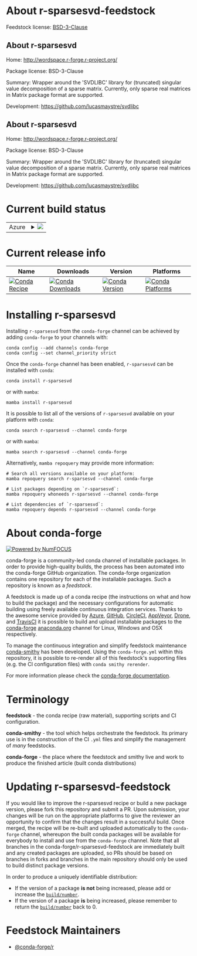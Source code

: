 About r-sparsesvd-feedstock
===========================

Feedstock license: [BSD-3-Clause](https://github.com/conda-forge/r-sparsesvd-feedstock/blob/main/LICENSE.txt)


About r-sparsesvd
-----------------

Home: http://wordspace.r-forge.r-project.org/

Package license: BSD-3-Clause

Summary: Wrapper around the 'SVDLIBC' library for (truncated) singular value decomposition of a sparse matrix. Currently, only sparse real matrices in Matrix package format are supported.

Development: https://github.com/lucasmaystre/svdlibc

About r-sparsesvd
-----------------

Home: http://wordspace.r-forge.r-project.org/

Package license: BSD-3-Clause

Summary: Wrapper around the 'SVDLIBC' library for (truncated) singular value decomposition of a sparse matrix. Currently, only sparse real matrices in Matrix package format are supported.

Development: https://github.com/lucasmaystre/svdlibc

Current build status
====================


<table>
    
  <tr>
    <td>Azure</td>
    <td>
      <details>
        <summary>
          <a href="https://dev.azure.com/conda-forge/feedstock-builds/_build/latest?definitionId=1653&branchName=main">
            <img src="https://dev.azure.com/conda-forge/feedstock-builds/_apis/build/status/r-sparsesvd-feedstock?branchName=main">
          </a>
        </summary>
        <table>
          <thead><tr><th>Variant</th><th>Status</th></tr></thead>
          <tbody><tr>
              <td>linux_64_r_base4.4</td>
              <td>
                <a href="https://dev.azure.com/conda-forge/feedstock-builds/_build/latest?definitionId=1653&branchName=main">
                  <img src="https://dev.azure.com/conda-forge/feedstock-builds/_apis/build/status/r-sparsesvd-feedstock?branchName=main&jobName=linux&configuration=linux%20linux_64_r_base4.4" alt="variant">
                </a>
              </td>
            </tr><tr>
              <td>linux_64_r_base4.5</td>
              <td>
                <a href="https://dev.azure.com/conda-forge/feedstock-builds/_build/latest?definitionId=1653&branchName=main">
                  <img src="https://dev.azure.com/conda-forge/feedstock-builds/_apis/build/status/r-sparsesvd-feedstock?branchName=main&jobName=linux&configuration=linux%20linux_64_r_base4.5" alt="variant">
                </a>
              </td>
            </tr><tr>
              <td>linux_aarch64_r_base4.4</td>
              <td>
                <a href="https://dev.azure.com/conda-forge/feedstock-builds/_build/latest?definitionId=1653&branchName=main">
                  <img src="https://dev.azure.com/conda-forge/feedstock-builds/_apis/build/status/r-sparsesvd-feedstock?branchName=main&jobName=linux&configuration=linux%20linux_aarch64_r_base4.4" alt="variant">
                </a>
              </td>
            </tr><tr>
              <td>linux_aarch64_r_base4.5</td>
              <td>
                <a href="https://dev.azure.com/conda-forge/feedstock-builds/_build/latest?definitionId=1653&branchName=main">
                  <img src="https://dev.azure.com/conda-forge/feedstock-builds/_apis/build/status/r-sparsesvd-feedstock?branchName=main&jobName=linux&configuration=linux%20linux_aarch64_r_base4.5" alt="variant">
                </a>
              </td>
            </tr><tr>
              <td>linux_ppc64le_r_base4.4</td>
              <td>
                <a href="https://dev.azure.com/conda-forge/feedstock-builds/_build/latest?definitionId=1653&branchName=main">
                  <img src="https://dev.azure.com/conda-forge/feedstock-builds/_apis/build/status/r-sparsesvd-feedstock?branchName=main&jobName=linux&configuration=linux%20linux_ppc64le_r_base4.4" alt="variant">
                </a>
              </td>
            </tr><tr>
              <td>linux_ppc64le_r_base4.5</td>
              <td>
                <a href="https://dev.azure.com/conda-forge/feedstock-builds/_build/latest?definitionId=1653&branchName=main">
                  <img src="https://dev.azure.com/conda-forge/feedstock-builds/_apis/build/status/r-sparsesvd-feedstock?branchName=main&jobName=linux&configuration=linux%20linux_ppc64le_r_base4.5" alt="variant">
                </a>
              </td>
            </tr><tr>
              <td>osx_64_r_base4.4</td>
              <td>
                <a href="https://dev.azure.com/conda-forge/feedstock-builds/_build/latest?definitionId=1653&branchName=main">
                  <img src="https://dev.azure.com/conda-forge/feedstock-builds/_apis/build/status/r-sparsesvd-feedstock?branchName=main&jobName=osx&configuration=osx%20osx_64_r_base4.4" alt="variant">
                </a>
              </td>
            </tr><tr>
              <td>osx_64_r_base4.5</td>
              <td>
                <a href="https://dev.azure.com/conda-forge/feedstock-builds/_build/latest?definitionId=1653&branchName=main">
                  <img src="https://dev.azure.com/conda-forge/feedstock-builds/_apis/build/status/r-sparsesvd-feedstock?branchName=main&jobName=osx&configuration=osx%20osx_64_r_base4.5" alt="variant">
                </a>
              </td>
            </tr><tr>
              <td>osx_arm64_r_base4.4</td>
              <td>
                <a href="https://dev.azure.com/conda-forge/feedstock-builds/_build/latest?definitionId=1653&branchName=main">
                  <img src="https://dev.azure.com/conda-forge/feedstock-builds/_apis/build/status/r-sparsesvd-feedstock?branchName=main&jobName=osx&configuration=osx%20osx_arm64_r_base4.4" alt="variant">
                </a>
              </td>
            </tr><tr>
              <td>osx_arm64_r_base4.5</td>
              <td>
                <a href="https://dev.azure.com/conda-forge/feedstock-builds/_build/latest?definitionId=1653&branchName=main">
                  <img src="https://dev.azure.com/conda-forge/feedstock-builds/_apis/build/status/r-sparsesvd-feedstock?branchName=main&jobName=osx&configuration=osx%20osx_arm64_r_base4.5" alt="variant">
                </a>
              </td>
            </tr><tr>
              <td>win_64_r_base4.4</td>
              <td>
                <a href="https://dev.azure.com/conda-forge/feedstock-builds/_build/latest?definitionId=1653&branchName=main">
                  <img src="https://dev.azure.com/conda-forge/feedstock-builds/_apis/build/status/r-sparsesvd-feedstock?branchName=main&jobName=win&configuration=win%20win_64_r_base4.4" alt="variant">
                </a>
              </td>
            </tr><tr>
              <td>win_64_r_base4.5</td>
              <td>
                <a href="https://dev.azure.com/conda-forge/feedstock-builds/_build/latest?definitionId=1653&branchName=main">
                  <img src="https://dev.azure.com/conda-forge/feedstock-builds/_apis/build/status/r-sparsesvd-feedstock?branchName=main&jobName=win&configuration=win%20win_64_r_base4.5" alt="variant">
                </a>
              </td>
            </tr>
          </tbody>
        </table>
      </details>
    </td>
  </tr>
</table>

Current release info
====================

| Name | Downloads | Version | Platforms |
| --- | --- | --- | --- |
| [![Conda Recipe](https://img.shields.io/badge/recipe-r--sparsesvd-green.svg)](https://anaconda.org/conda-forge/r-sparsesvd) | [![Conda Downloads](https://img.shields.io/conda/dn/conda-forge/r-sparsesvd.svg)](https://anaconda.org/conda-forge/r-sparsesvd) | [![Conda Version](https://img.shields.io/conda/vn/conda-forge/r-sparsesvd.svg)](https://anaconda.org/conda-forge/r-sparsesvd) | [![Conda Platforms](https://img.shields.io/conda/pn/conda-forge/r-sparsesvd.svg)](https://anaconda.org/conda-forge/r-sparsesvd) |

Installing r-sparsesvd
======================

Installing `r-sparsesvd` from the `conda-forge` channel can be achieved by adding `conda-forge` to your channels with:

```
conda config --add channels conda-forge
conda config --set channel_priority strict
```

Once the `conda-forge` channel has been enabled, `r-sparsesvd` can be installed with `conda`:

```
conda install r-sparsesvd
```

or with `mamba`:

```
mamba install r-sparsesvd
```

It is possible to list all of the versions of `r-sparsesvd` available on your platform with `conda`:

```
conda search r-sparsesvd --channel conda-forge
```

or with `mamba`:

```
mamba search r-sparsesvd --channel conda-forge
```

Alternatively, `mamba repoquery` may provide more information:

```
# Search all versions available on your platform:
mamba repoquery search r-sparsesvd --channel conda-forge

# List packages depending on `r-sparsesvd`:
mamba repoquery whoneeds r-sparsesvd --channel conda-forge

# List dependencies of `r-sparsesvd`:
mamba repoquery depends r-sparsesvd --channel conda-forge
```


About conda-forge
=================

[![Powered by
NumFOCUS](https://img.shields.io/badge/powered%20by-NumFOCUS-orange.svg?style=flat&colorA=E1523D&colorB=007D8A)](https://numfocus.org)

conda-forge is a community-led conda channel of installable packages.
In order to provide high-quality builds, the process has been automated into the
conda-forge GitHub organization. The conda-forge organization contains one repository
for each of the installable packages. Such a repository is known as a *feedstock*.

A feedstock is made up of a conda recipe (the instructions on what and how to build
the package) and the necessary configurations for automatic building using freely
available continuous integration services. Thanks to the awesome service provided by
[Azure](https://azure.microsoft.com/en-us/services/devops/), [GitHub](https://github.com/),
[CircleCI](https://circleci.com/), [AppVeyor](https://www.appveyor.com/),
[Drone](https://cloud.drone.io/welcome), and [TravisCI](https://travis-ci.com/)
it is possible to build and upload installable packages to the
[conda-forge](https://anaconda.org/conda-forge) [anaconda.org](https://anaconda.org/)
channel for Linux, Windows and OSX respectively.

To manage the continuous integration and simplify feedstock maintenance
[conda-smithy](https://github.com/conda-forge/conda-smithy) has been developed.
Using the ``conda-forge.yml`` within this repository, it is possible to re-render all of
this feedstock's supporting files (e.g. the CI configuration files) with ``conda smithy rerender``.

For more information please check the [conda-forge documentation](https://conda-forge.org/docs/).

Terminology
===========

**feedstock** - the conda recipe (raw material), supporting scripts and CI configuration.

**conda-smithy** - the tool which helps orchestrate the feedstock.
                   Its primary use is in the construction of the CI ``.yml`` files
                   and simplify the management of *many* feedstocks.

**conda-forge** - the place where the feedstock and smithy live and work to
                  produce the finished article (built conda distributions)


Updating r-sparsesvd-feedstock
==============================

If you would like to improve the r-sparsesvd recipe or build a new
package version, please fork this repository and submit a PR. Upon submission,
your changes will be run on the appropriate platforms to give the reviewer an
opportunity to confirm that the changes result in a successful build. Once
merged, the recipe will be re-built and uploaded automatically to the
`conda-forge` channel, whereupon the built conda packages will be available for
everybody to install and use from the `conda-forge` channel.
Note that all branches in the conda-forge/r-sparsesvd-feedstock are
immediately built and any created packages are uploaded, so PRs should be based
on branches in forks and branches in the main repository should only be used to
build distinct package versions.

In order to produce a uniquely identifiable distribution:
 * If the version of a package **is not** being increased, please add or increase
   the [``build/number``](https://docs.conda.io/projects/conda-build/en/latest/resources/define-metadata.html#build-number-and-string).
 * If the version of a package **is** being increased, please remember to return
   the [``build/number``](https://docs.conda.io/projects/conda-build/en/latest/resources/define-metadata.html#build-number-and-string)
   back to 0.

Feedstock Maintainers
=====================

* [@conda-forge/r](https://github.com/orgs/conda-forge/teams/r/)

